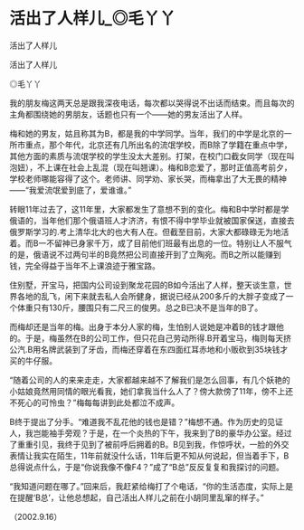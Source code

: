 # 活出了人样儿_◎毛丫丫

活出了人样儿

活出了人样儿

◎毛丫丫

我的朋友梅这两天总是跟我深夜电话，每次都以哭得说不出话而结束。而且每次的主角都围绕她的男朋友，话题也只有一个——她的男友活出了人样。

梅和她的男友，姑且称其为B，都是我的中学同学。当年，我们的中学是北京的一所市重点，那个年代，北京还有几所出名的流氓学校，而B除了学籍在重点中学，其他方面的素质与流氓学校的学生没太大差别。打架，在校门口截女同学（现在叫泡妞），不上课在社会上乱混（现在叫翘课）。梅和B恋爱了，那时正值高考前夕，学校老师哪能容得了这个。老师讲、同学劝、家长哭，而梅拿出了大无畏的精神——“我爱流氓爱到底了，爱谁谁。”

转眼11年过去了，这11年里，大家都发生了意想不到的变化。梅和B中学时都是学俄语的，当年他们那个俄语班人才济济，有恨不得中学毕业就被国家保送，直接去俄罗斯学习的.考上清华北大的也大有人在。但截至目前，大家大都碌碌无为地活着。而B一不留神已身家千万，成了目前他们班最有出息的一位。特别让人不服气的是，俄语说不过两句半的B竟然把公司直接开到了立陶宛。而B之所以能赚到钱，完全得益于当年不上课浪迹于雅宝路。

住别墅，开宝马，把国内公司设到聚龙花园的B如今活出了人样，整天谈生意，世界各地的乱飞，闲下来就去私人会所健身，据说已经从200多斤的大胖子变成了一个体重只有130斤，腰围只有二尺三的俊男。总之B已决不是当年的B了。

而梅却还是当年的梅。出身于本分人家的梅，生怕别人说她是冲着B的钱才跟他的。于是，梅虽然在B的公司工作，但只花自己劳动所得.B开着宝马，梅则每天挤公汽.B用名牌武装到了牙齿，而梅还穿着在东四面红耳赤地和小贩砍到35块钱才买的牛仔服。

“随着公司的人的来来走走，大家都越来越不了解我们是怎么回事，有几个妖艳的小姑娘竟然用同情的眼光看我，她们拿我当什么人了？傍大款傍了11年，傍不上还不死心的可怜虫？”梅每每讲到此处都泣不成声。

B终于提出了分手。“难道我不乱花他的钱也是错？”梅想不通。作为历史的见证人，我岂能袖手旁观？于是，在一个炎热的下午，我来到了B的豪华办公室。经过了重重引见，我终于见到了被前呼后拥着的B。B见到我，作惊呼状，一脸的外交表情让我实在陌生，11年前就没什么话，11年后更不知从何说起，但当着手下，B总得说点什么，于是“你说我像不像F4？”成了“B总”反反复复和我探讨的问题。

“我知道问题在哪了。”回来后，我赶紧给梅打了个电话，“你的生活态度，实际上是在提醒‘B总’，让他总想起，自己活出人样儿之前在小胡同里乱窜的样子。”

（2002.9.16）